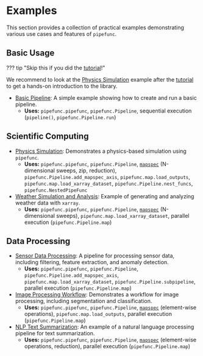 # Examples



This section provides a collection of practical examples demonstrating various use cases and features of `pipefunc`.

## Basic Usage

??? tip "Skip this if you did the [tutorial](../tutorial)!"

We recommend to look at the [Physics Simulation](physics-simulation.md) example after the [tutorial](../tutorial) to get a hands-on introduction to the library.


- [Basic Pipeline](basic-usage.md): A simple example showing how to create and run a basic pipeline.
  - **Uses:** ``pipefunc.pipefunc``, ``pipefunc.Pipeline``, sequential execution (`pipeline()`, ``pipefunc.Pipeline.run``)

## Scientific Computing

- [Physics Simulation](physics-simulation.md): Demonstrates a physics-based simulation using `pipefunc`.
  - **Uses:** ``pipefunc.pipefunc``, ``pipefunc.Pipeline``, [`mapspec`](../concepts/mapspec.md) (N-dimensional sweeps, zip, reduction), ``pipefunc.Pipeline.add_mapspec_axis``, ``pipefunc.map.load_outputs``, ``pipefunc.map.load_xarray_dataset``, ``pipefunc.Pipeline.nest_funcs``, ``pipefunc.NestedPipeFunc``
- [Weather Simulation and Analysis](weather-simulation.md): Example of generating and analyzing weather data with `xarray`.
  - **Uses:** ``pipefunc.pipefunc``, ``pipefunc.Pipeline``, [`mapspec`](../concepts/mapspec.md) (N-dimensional sweeps), ``pipefunc.map.load_xarray_dataset``, parallel execution (``pipefunc.Pipeline.map``)

## Data Processing

- [Sensor Data Processing](sensor-data-processing.md): A pipeline for processing sensor data, including filtering, feature extraction, and anomaly detection.
  - **Uses:** ``pipefunc.pipefunc``, ``pipefunc.Pipeline``, ``pipefunc.Pipeline.add_mapspec_axis``, ``pipefunc.map.load_xarray_dataset``, ``pipefunc.Pipeline.subpipeline``, parallel execution (``pipefunc.Pipeline.map``)
- [Image Processing Workflow](image-processing.md): Demonstrates a workflow for image processing, including segmentation and classification.
  - **Uses:** ``pipefunc.pipefunc``, ``pipefunc.Pipeline``, [`mapspec`](../concepts/mapspec.md) (element-wise operations), ``pipefunc.map.load_outputs``, parallel execution (``pipefunc.Pipeline.map``)
- [NLP Text Summarization](nlp-text-summarization.md): An example of a natural language processing pipeline for text summarization.
  - **Uses:** ``pipefunc.pipefunc``, ``pipefunc.Pipeline``, [`mapspec`](../concepts/mapspec.md) (element-wise operations, reduction), parallel execution (``pipefunc.Pipeline.map``)
